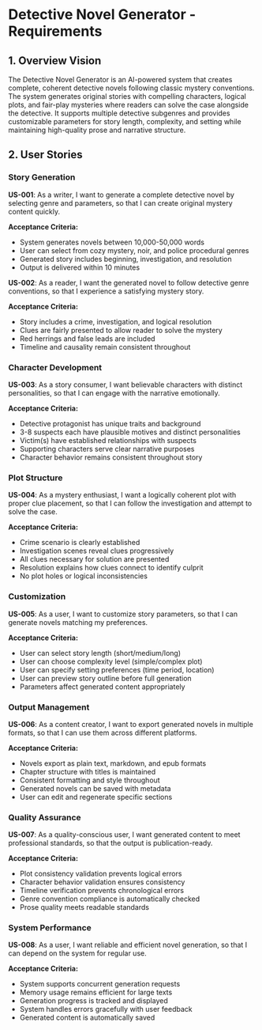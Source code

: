 # Detective Novel Generator - Requirements

## 1. Overview Vision

The Detective Novel Generator is an AI-powered system that creates complete, coherent detective novels following classic mystery conventions. The system generates original stories with compelling characters, logical plots, and fair-play mysteries where readers can solve the case alongside the detective. It supports multiple detective subgenres and provides customizable parameters for story length, complexity, and setting while maintaining high-quality prose and narrative structure.

## 2. User Stories

### Story Generation

**US-001**: As a writer, I want to generate a complete detective novel by selecting genre and parameters, so that I can create original mystery content quickly.

**Acceptance Criteria:**
- System generates novels between 10,000-50,000 words
- User can select from cozy mystery, noir, and police procedural genres
- Generated story includes beginning, investigation, and resolution
- Output is delivered within 10 minutes

**US-002**: As a reader, I want the generated novel to follow detective genre conventions, so that I experience a satisfying mystery story.

**Acceptance Criteria:**
- Story includes a crime, investigation, and logical resolution
- Clues are fairly presented to allow reader to solve the mystery
- Red herrings and false leads are included
- Timeline and causality remain consistent throughout

### Character Development

**US-003**: As a story consumer, I want believable characters with distinct personalities, so that I can engage with the narrative emotionally.

**Acceptance Criteria:**
- Detective protagonist has unique traits and background
- 3-8 suspects each have plausible motives and distinct personalities
- Victim(s) have established relationships with suspects
- Supporting characters serve clear narrative purposes
- Character behavior remains consistent throughout story

### Plot Structure

**US-004**: As a mystery enthusiast, I want a logically coherent plot with proper clue placement, so that I can follow the investigation and attempt to solve the case.

**Acceptance Criteria:**
- Crime scenario is clearly established
- Investigation scenes reveal clues progressively
- All clues necessary for solution are presented
- Resolution explains how clues connect to identify culprit
- No plot holes or logical inconsistencies

### Customization

**US-005**: As a user, I want to customize story parameters, so that I can generate novels matching my preferences.

**Acceptance Criteria:**
- User can select story length (short/medium/long)
- User can choose complexity level (simple/complex plot)
- User can specify setting preferences (time period, location)
- User can preview story outline before full generation
- Parameters affect generated content appropriately

### Output Management

**US-006**: As a content creator, I want to export generated novels in multiple formats, so that I can use them across different platforms.

**Acceptance Criteria:**
- Novels export as plain text, markdown, and epub formats
- Chapter structure with titles is maintained
- Consistent formatting and style throughout
- Generated novels can be saved with metadata
- User can edit and regenerate specific sections

### Quality Assurance

**US-007**: As a quality-conscious user, I want generated content to meet professional standards, so that the output is publication-ready.

**Acceptance Criteria:**
- Plot consistency validation prevents logical errors
- Character behavior validation ensures consistency
- Timeline verification prevents chronological errors
- Genre convention compliance is automatically checked
- Prose quality meets readable standards

### System Performance

**US-008**: As a user, I want reliable and efficient novel generation, so that I can depend on the system for regular use.

**Acceptance Criteria:**
- System supports concurrent generation requests
- Memory usage remains efficient for large texts
- Generation progress is tracked and displayed
- System handles errors gracefully with user feedback
- Generated content is automatically saved
